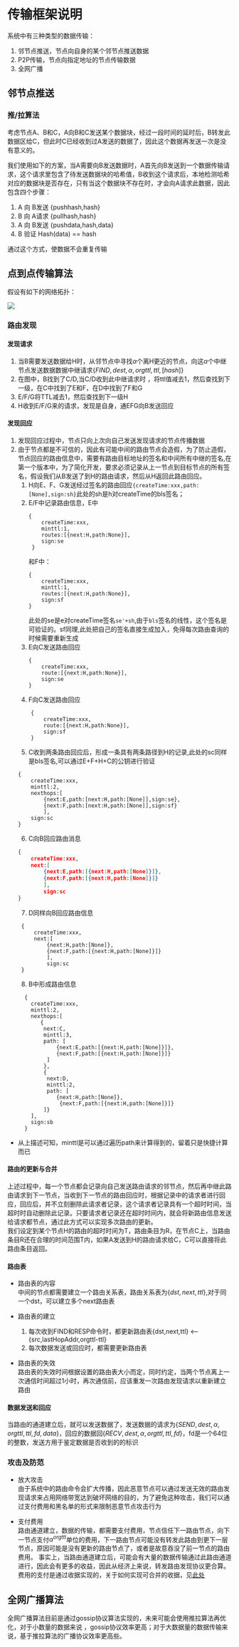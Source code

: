 # 传输框架说明
系统中有三种类型的数据传输：
1. 邻节点推送，节点向自身的某个邻节点推送数据
2. P2P传输，节点向指定地址的节点传输数据
3. 全网广播


## 邻节点推送 
### 推/拉算法
考虑节点A、B和C，A向B和C发送某个数据块，经过一段时间的延时后，B转发此数据区给C，但此时C已经收到过A发送的数据了，因此这个数据再发送一次是没有意义的。

我们使用如下的方案，当A需要向B发送数据时，A首先向B发送到一个数据传输请求，这个请求里包含了待发送数据块的哈希值，B收到这个请求后，本地检测哈希对应的数据块是否存在，只有当这个数据块不存在时，才会向A请求此数据，因此包含四个步骤：
1.  A 向 B发送 {pushhash,hash}
2.  B 向 A请求 {pullhash,hash}
3.  A 向 B发送 {pushdata,hash,data}
4.  B 验证 Hash(data) == hash

通过这个方式，使数据不会重复传输


## 点到点传输算法

假设有如下的网络拓扑：

![](route.png)
### 路由发现

#### 发现请求
1. 当B需要发送数据给H时，从邻节点中寻找$\alpha$个离H更近的节点，向这$\alpha$个中继节点发送数据数据中继请求$\{FIND,dest,\alpha,orgttl,ttl,[hash]\}$
2. 在图中，B找到了C/D,当C/D收到此中继请求时 ，将ttl值减去1，然后查找到下一级，在C中找到了E和F，在D中找到了F和G
3. E/F/G将TTL减去1，然后查找到下一级H
4. H收到E/F/G来的请求，发现是自身，通EFG向B发送回应
   
#### 发现回应
1. 发现回应过程中，节点只向上次向自己发送发现请求的节点传播数据
3. 由于节点都是不可信的，因此有可能中间的路由节点会造假，为了防止造假，节点回应的路由信息中，需要有路由目标地址的签名和中间所有中继的签名,在第一个版本中，为了简化开发，要求必须记录从上一节点到目标节点的所有签名，假设我们从B发送了到H的路由请求，然后从H返回此路由回应。
   1. H向E、F、G发送经过签名的路由回应`{createTime:xxx,path:[None],sign:sh}`此处的sh是h对createTime的bls签名；
   2. E/F中记录路由信息，E中
        ```
        {
            createTime:xxx,
            minttl:1,
            routes:[{next:H,path:None}],
            sign:se
         }
        ```
        和F中：
        ```
        {
            createTime:xxx,
            minttl:1,
            routes:[{next:H,path:None}],
            sign:sf
        }
        ```
        此处的se是e对createTime签名`se'+sh`,由于`bls`签名的线性，这个签名是可验证的。sf同理,此处把自己的签名直接生成加入，免得每次路由查询的时候需要重新生成
   3. E向C发送路由回应
        ```
        {
            createTime:xxx,
            route:[{next:H,path:None}],
            sign:se
        }
        ```
   4. F向C发送路由回应
    ```
        {
            createTime:xxx,
            route:[{next:H,path:None}],
            sign:sf
        }
    ````  
   5. C收到两条路由回应后，形成一条具有两条路径到H的记录,此处的sc同样是bls签名,可以通过E+F+H+C的公钥进行验证
    ```
    {
        createTime:xxx,
        minttl:2,
        nexthops:[
            {next:E,path:[next:H,path:[None]],sign:se},
            {next:F,path:[next:H,path:[None]],sign:sf}
            ],
        sign:sc
    }
    ```
   6. C向B回应路由消息
    ```json
    {
        createTime:xxx,
        next:[
            {next:E,path:[{next:H,path:[None]}]},
            {next:F,path:[{next:H,path:[None]}]}
            ],
            sign:sc
    }
    ```
   7. D同样向B回应路由信息
   ```dotnetcli
    {
        createTime:xxx,
        next:[
            {next:H,path:[None]},
            {next:F,path:[{next:H,path:[None]}]}
            ],
            sign:sc
    }
   ```
   8. B中形成路由信息
    ```dotnetcli
      {
        createTime:xxx,
        minttl:2,
        nexthops:[
           {
            next:C,
            minttl:3,
            path: [
                {next:E,path:[{next:H,path:[None]}]},
                {next:F,path:[{next:H,path:[None]}]}
             ]
            },
            {
             next:D,
             minttl:2,
             path: [
                {next:H,path:[None]},
                 {next:F,path:[{next:H,path:[None]}]}
            ]}
        ],
        sign:sb
      }
    ```
* 从上描述可知，minttl是可以通过遍历path来计算得到的，留着只是快捷计算而已

#### 路由的更新与合并
上述过程中，每一个节点都会记录向自己发送路由请求的邻节点，然后再中继此路由请求到下一节点，当收到下一节点的路由回应时，根据记录中的请求者进行回应，回应后，并不立刻删除此请求者记录，这个请求者记录具有一个超时时间，当超时时自动删除此记录。只要请求者记录还在超时时间内，就会将新路由信息发送给请求都节点，通过此方式可以实现多次路由的更新。  
我们设定到某个节点H的路由的超时时间为T，路由条目为R，在节点C上，当路由条目R还在合理的时间范围T内，如果A发送到H的路由请求给C，C可以直接将此路由条目返回。  



#### 路由表
* 路由表的内容  
  中间的节点都需要建立一个路由关系表，路由关系表为$\{dst,next,ttl\}$,对于同一个dst，可以建立多个next路由表
* 路由表的建立  
   1) 每次收到FIND和RESP命令时，都更新路由表{dst,next,ttl} <-- {src,lastHopAddr,orgttl-ttl}
   2) 每次数据发送或回应时，都需要更新路由表

* 路由表的失效   
  路由表的失效时间根据设置的路由表大小而定，同时约定，当两个节点离上一次通信时间超过1小时，再次通信前，应该重发一次路由发现请求以重新建立路由



#### 数据发送和回应
当路由的通道建立后，就可以发送数据了，发送数据的请求为$\{SEND,dest,\alpha,orgttl,ttl,fd,data\}$，回应的数据回$\{RECV,dest,\alpha,orgttl,ttl,fd\}$，fd是一个64位的整数，发送方用于鉴定数据是否收到的的标识

### 攻击及防范
* 放大攻击  
  由于系统中的路由命令会扩大传播，因此恶意节点可以通过发送无效的路由发现请求来占用网络带宽达到破坏网络的目的，为了避免这种攻击，我们可以通过支付费用和黑名单的形式来限制恶意节点攻击行为 

* 支付费用  
    路由通道建立，数据的传输，都需要支付费用，节点信任下一路由节点，向下一节点支付$\alpha^{orgttl}$单位的费用，下一路由节点可能没有转发此路由到更下一层节点，原因可能是没有更新的路由节点了，或者是故意吞没了前一节点的路由费用。 事实上，当路由通道建立后，可能会有大量的数据传输通过此路由通道进行，因此会有更多的收益，因此从经济上来说，转发路由发现协议更合算。  
    费用的支付是通过收据实现的，关于如何实现可合并的收据，见[此处]()



## 全网广播算法
全网广播算法目前是通过gossip协议算法实现的，未来可能会使用推拉算法再优化，对于小数量的数据来说 ，gossip协议效率更高；对于大数据量的数据传输来说，基于推拉算法的广播协议效率更高些。


